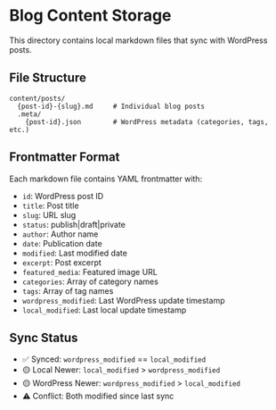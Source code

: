 # Blog Content Storage

This directory contains local markdown files that sync with WordPress posts.

## File Structure
```
content/posts/
  {post-id}-{slug}.md     # Individual blog posts
  .meta/
    {post-id}.json        # WordPress metadata (categories, tags, etc.)
```

## Frontmatter Format
Each markdown file contains YAML frontmatter with:
- `id`: WordPress post ID
- `title`: Post title
- `slug`: URL slug
- `status`: publish|draft|private
- `author`: Author name
- `date`: Publication date
- `modified`: Last modified date
- `excerpt`: Post excerpt
- `featured_media`: Featured image URL
- `categories`: Array of category names
- `tags`: Array of tag names
- `wordpress_modified`: Last WordPress update timestamp
- `local_modified`: Last local update timestamp

## Sync Status
- ✅ Synced: `wordpress_modified` == `local_modified`
- 🟡 Local Newer: `local_modified` > `wordpress_modified`
- 🟡 WordPress Newer: `wordpress_modified` > `local_modified`
- ⚠️ Conflict: Both modified since last sync 
